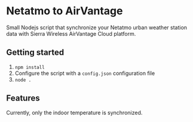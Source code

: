 Netatmo to AirVantage
======================

Small Nodejs script that synchronize your Netatmo urban weather station data with Sierra Wireless AirVantage Cloud platform.

Getting started
----------------

1. `npm install`
2. Configure the script with a `config.json` configuration file
3. `node .`

Features
---------

Currently, only the indoor temperature is synchronized.
